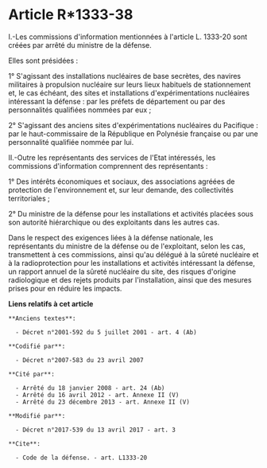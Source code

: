 # Article R*1333-38

I.-Les commissions d'information mentionnées à l'article L. 1333-20 sont créées par arrêté du ministre de la défense.

Elles sont présidées :

1° S'agissant des installations nucléaires de base secrètes, des navires militaires à propulsion nucléaire sur leurs lieux
habituels de stationnement et, le cas échéant, des sites et installations d'expérimentations nucléaires intéressant la
défense : par les préfets de département ou par des personnalités qualifiées nommées par eux ;

2° S'agissant des anciens sites d'expérimentations nucléaires du Pacifique : par le haut-commissaire de la République en
Polynésie française ou par une personnalité qualifiée nommée par lui.

II.-Outre les représentants des services de l'Etat intéressés, les commissions d'information comprennent des représentants :

1° Des intérêts économiques et sociaux, des associations agréées de protection de l'environnement et, sur leur demande, des
collectivités territoriales ;

2° Du ministre de la défense pour les installations et activités placées sous son autorité hiérarchique ou des exploitants
dans les autres cas.

Dans le respect des exigences liées à la défense nationale, les représentants du ministre de la défense ou de l'exploitant,
selon les cas, transmettent à ces commissions, ainsi qu'au délégué à la sûreté nucléaire et à la radioprotection pour les
installations et activités intéressant la défense, un rapport annuel de la sûreté nucléaire du site, des risques d'origine
radiologique et des rejets produits par l'installation, ainsi que des mesures prises pour en réduire les impacts.

**Liens relatifs à cet article**

	**Anciens textes**:

	  - Décret n°2001-592 du 5 juillet 2001 - art. 4 (Ab)

	**Codifié par**:

	  - Décret n°2007-583 du 23 avril 2007

	**Cité par**:

	  - Arrêté du 18 janvier 2008 - art. 24 (Ab)
	  - Arrêté du 16 avril 2012 - art. Annexe II (V)
	  - Arrêté du 23 décembre 2013 - art. Annexe II (V)

	**Modifié par**:

	  - Décret n°2017-539 du 13 avril 2017 - art. 3

	**Cite**:

	  - Code de la défense. - art. L1333-20
